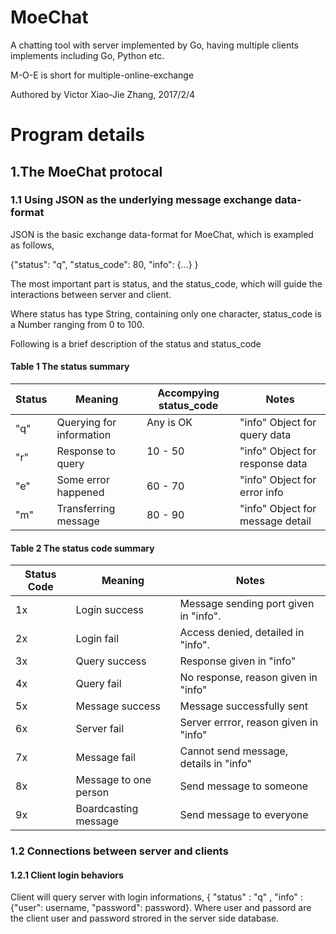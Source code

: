 # MoeChat
A chatting tool with server implemented by Go, having multiple clients implements including Go, Python etc.

M-O-E is short for multiple-online-exchange

Authored by Victor Xiao-Jie Zhang, 2017/2/4

# Program details
## 1.The MoeChat protocal
### 1.1 Using JSON as the underlying message exchange data-format
JSON is the basic exchange data-format for MoeChat, which is exampled as follows,

{"status": "q", "status_code": 80, "info": {...} }

The most important part is status, and the status_code, which will guide the interactions between server and client.

Where status has type String, containing only one character, status_code is a Number ranging from 0 to 100.

Following is a brief description of the status and status_code

#### Table 1 The status summary                           
|Status    |Meaning                     |Accompying status_code    |Notes                            |
|----------|----------------------------|--------------------------|---------------------------------|
|"q"       |Querying for information    |Any is OK                 |"info" Object for query data     |
|"r"       |Response to query           |10 - 50                   |"info" Object for response data  |
|"e"       |Some error happened         |60 - 70                   |"info" Object for error info     |
|"m"       |Transferring message        |80 - 90                   |"info" Object for message detail |

#### Table 2 The status code summary
|Status Code     |Meaning                |Notes                                  |
|----------------|-----------------------|---------------------------------------|
|1x              |Login success          |Message sending port given in "info".  |
|2x              |Login fail             |Access denied, detailed in "info".     |
|3x              |Query success          |Response given in "info"               |
|4x              |Query fail             |No response, reason given in "info"    |
|5x              |Message success        |Message successfully sent              |
|6x              |Server fail            |Server errror, reason given in "info"  |
|7x              |Message fail           |Cannot send message, details in "info" |
|8x              |Message to one person  |Send message to someone                |
|9x              |Boardcasting message   |Send message to everyone               |

### 1.2 Connections between server and clients
#### 1.2.1 Client login behaviors
Client will query server with login informations, { "status" : "q" , "info" : {"user": username, "password": password}. Where user and passord are the client user and password strored in the server side database.
